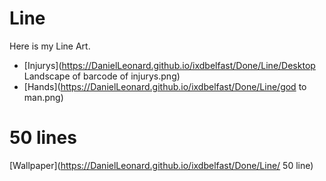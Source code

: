 Line
========================
Here is my Line Art.


+ [Injurys](https://DanielLeonard.github.io/ixdbelfast/Done/Line/Desktop Landscape of barcode of injurys.png) 
+ [Hands](https://DanielLeonard.github.io/ixdbelfast/Done/Line/god to man.png) 

50 lines
========
[Wallpaper](https://DanielLeonard.github.io/ixdbelfast/Done/Line/ 50 line)

